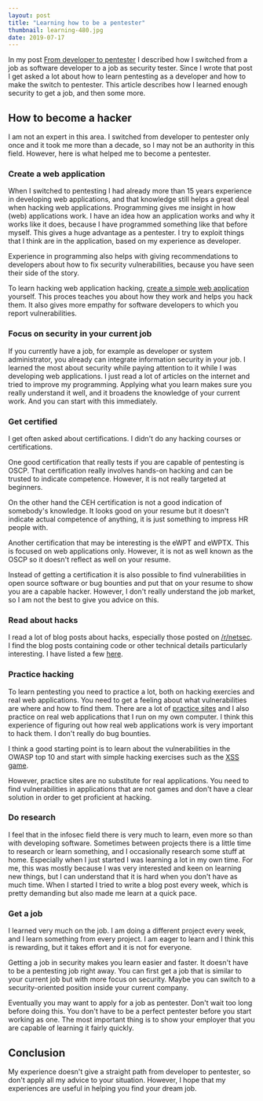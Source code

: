 ```yaml
---
layout: post
title: "Learning how to be a pentester"
thumbnail: learning-480.jpg
date: 2019-07-17
---
```


In my post [From developer to pentester](/2017/08/16/from-developer-to-pentester/) I described how I switched from a job as software developer to a job as security tester. Since I wrote that post I get asked a lot about how to learn pentesting as a developer and how to make the switch to pentester. This article describes how I learned enough security to get a job, and then some more.

## How to become a hacker

I am not an expert in this area. I switched from developer to pentester only once and it took me more than a decade, so I may not be an authority in this field. However, here is what helped me to become a pentester. 

### Create a web application

When I switched to pentesting I had already more than 15 years experience in developing web applications, and that knowledge still helps a great deal when hacking web applications. Programming gives me insight in how (web) applications work. I have an idea how an application works and why it works like it does, because I have programmed something like that before myself. This gives a huge advantage as a pentester. I try to exploit things that I think are in the application, based on my experience as developer.

Experience in programming also helps with giving recommendations to developers about how to fix security vulnerabilities, because you have seen their side of the story.

To learn hacking web application hacking, [create a simple web application](https://docs.djangoproject.com/en/2.1/intro/tutorial01/) yourself. This proces teaches you about how they work and helps you hack them. It also gives more empathy for software developers to which you report vulnerabilities.

### Focus on security in your current job

If you currently have a job, for example as developer or system administrator, you already can integrate information security in your job. I learned the most about security while paying attention to it while I was developing web applications. I just read a lot of articles on the internet and tried to improve my programming. Applying what you learn makes sure you really understand it well, and it broadens the knowledge of your current work. And you can start with this immediately.

### Get certified

I get often asked about certifications. I didn't do any hacking courses or certifications.

One good certification that really tests if you are capable of pentesting is OSCP. That certification really involves hands-on hacking and can be trusted to indicate competence. However, it is not really targeted at beginners.

On the other hand the CEH certification is not a good indication of somebody's knowledge. It looks good on your resume but it doesn't indicate actual competence of anything, it is just something to impress HR people with.

Another certification that may be interesting is the eWPT and eWPTX. This is focused on web applications only. However, it is not as well known as the OSCP so it doesn't reflect as well on your resume.

Instead of getting a certification it is also possible to find vulnerabilities in open source software or bug bounties and put that on your resume to show you are a capable hacker. However, I don't really understand the job market, so I am not the best to give you advice on this.

### Read about hacks

I read a lot of blog posts about hacks, especially those posted on [/r/netsec](https://www.reddit.com/r/netsec). I find the blog posts containing code or other technical details particularly interesting. I have listed a few [here](/2016/08/19/recent-web-hacks/).

### Practice hacking

To learn pentesting you need to practice a lot, both on hacking exercies and real web applications. You need to get a feeling about what vulnerabilities are where and how to find them. There are a lot of [practice sites](/2018/12/19/practice-hacking-with-vulnerable-systems/) and I also practice on real web applications that I run on my own computer. I think this experience of figuring out how real web applications work is very important to hack them. I don't really do bug bounties.

I think a good starting point is to learn about the vulnerabilities in the OWASP top 10 and start with simple hacking exercises such as the [XSS game](https://xss-game.appspot.com/).

However, practice sites are no substitute for real applications. You need to find vulnerabilities in applications that are not games and don't have a clear solution in order to get proficient at hacking.

### Do research

I feel that in the infosec field there is very much to learn, even more so than with developing software. Sometimes between projects there is a little time to research or learn something, and I occasionally research some stuff at home. Especially when I just started I was learning a lot in my own time. For me, this was mostly because I was very interested and keen on learning new things, but I can understand that it is hard when you don't have as much time. When I started I tried to write a blog post every week, which is pretty demanding but also made me learn at a quick pace.

### Get a job

I learned very much on the job. I am doing a different project every week, and I learn something from every project. I am eager to learn and I think this is rewarding, but it takes effort and it is not for everyone.

Getting a job in security makes you learn easier and faster. It doesn't have to be a pentesting job right away. You can first get a job that is similar to your current job but with more focus on security. Maybe you can switch to a security-oriented position inside your current company.

Eventually you may want to apply for a job as pentester. Don't wait too long before doing this. You don't have to be a perfect pentester before you start working as one. The most important thing is to show your employer that you are capable of learning it fairly quickly.

## Conclusion

My experience doesn't give a straight path from developer to pentester, so don't apply all my advice to your situation. However, I hope that my experiences are useful in helping you find your dream job.